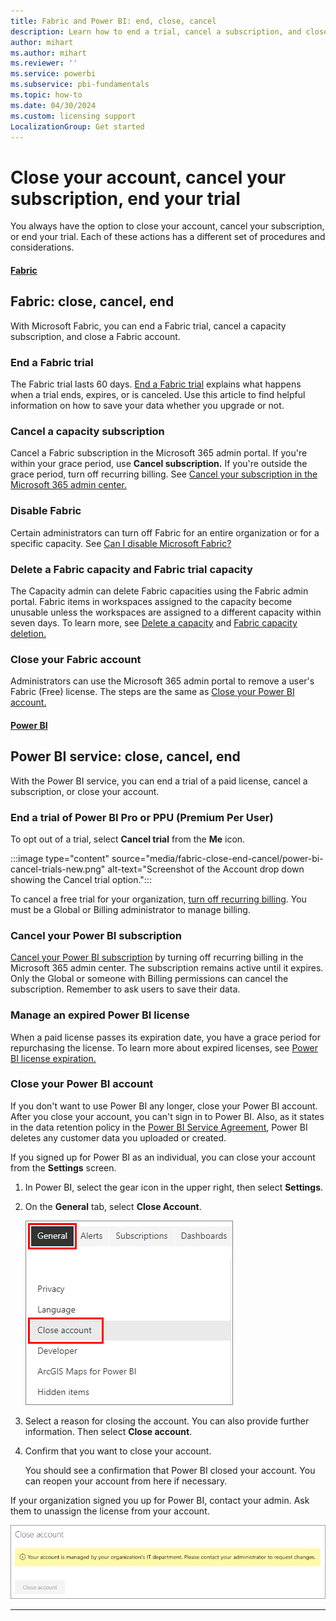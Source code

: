 ```yaml
---
title: Fabric and Power BI: end, close, cancel
description: Learn how to end a trial, cancel a subscription, and close an account in Fabric and Power BI. 
author: mihart
ms.author: mihart
ms.reviewer: ''
ms.service: powerbi
ms.subservice: pbi-fundamentals
ms.topic: how-to
ms.date: 04/30/2024
ms.custom: licensing support
LocalizationGroup: Get started
---
```


# Close your account, cancel your subscription, end your trial

You always have the option to close your account, cancel your subscription, or end your trial. Each of these actions has a different set of procedures and considerations. 

#### [Fabric](#tab/fabric)

## Fabric: close, cancel, end

With Microsoft Fabric, you can end a Fabric trial, cancel a capacity subscription, and close a Fabric account. 

### End a Fabric trial

The Fabric trial lasts 60 days. [End a Fabric trial](../get-started/fabric-trial.md#end-a-fabric-trial) explains what happens when a trial ends, expires, or is canceled. Use this article to find helpful information on how to save your data whether you upgrade or not.  

### Cancel a capacity subscription

Cancel a Fabric subscription in the Microsoft 365 admin portal. If you're within your grace period, use **Cancel subscription.** If you're outside the grace period, turn off recurring billing. See [Cancel your subscription in the Microsoft 365 admin center.](/microsoft-365/commerce/subscriptions/cancel-your-subscription)

### Disable Fabric

Certain administrators can turn off Fabric for an entire organization or for a specific capacity. See [Can I disable Microsoft Fabric?](../admin/fabric-switch.md#can-i-disable-microsoft-fabric)

### Delete a Fabric capacity and Fabric trial capacity

The Capacity admin can delete Fabric capacities using the Fabric admin portal. Fabric items in workspaces assigned to the capacity become unusable unless the workspaces are assigned to a different capacity within seven days. To learn more, see [Delete a capacity](../admin/capacity-settings.md#delete-a-capacity) and 
[Fabric capacity deletion.](../admin/service-admin-portal-capacity-settings.md#fabric-capacity-deletion)

### Close your Fabric account

Administrators can use the Microsoft 365 admin portal to remove a user's Fabric (Free) license. The steps are the same as [Close your Power BI account.](#close-your-power-bi-account)

#### [Power BI](#tab/powerbi)

## Power BI service: close, cancel, end

With the Power BI service, you can end a trial of a paid license, cancel a subscription, or close your account. 

### End a trial of Power BI Pro or PPU (Premium Per User)

To opt out of a trial, select **Cancel trial** from the **Me** icon.

:::image type="content" source="media/fabric-close-end-cancel/power-bi-cancel-trials-new.png" alt-text="Screenshot of the Account drop down showing the Cancel trial option.":::

To cancel a free trial for your organization, [turn off recurring billing](/microsoft-365/commerce/subscriptions/renew-your-subscription). You must be a Global or Billing administrator to manage billing. 

### Cancel your Power BI subscription

[Cancel your Power BI subscription](/microsoft-365/commerce/subscriptions/cancel-your-subscription) by turning off recurring billing in the Microsoft 365 admin center. The subscription remains active until it expires. Only the Global or someone with Billing permissions can cancel the subscription. Remember to ask users to save their data. 

### Manage an expired Power BI license

When a paid license passes its expiration date, you have a grace period for repurchasing the license. To learn more about expired licenses, see [Power BI license expiration.](/power-bi/enterprise/service-admin-licensing-organization#power-bi-license-expiration)

### Close your Power BI account

If you don't want to use Power BI any longer, close your Power BI account. After you close your account, you can't sign in to Power BI. Also, as it states in the data retention policy in the [Power BI Service Agreement](https://azure.microsoft.com/support/legal/subscription-agreement/), Power BI deletes any customer data you uploaded or created.

If you signed up for Power BI as an individual, you can close your account from the **Settings** screen.

1. In Power BI, select the gear icon in the upper right, then select **Settings**.

1. On the **General** tab, select **Close Account**.

    ![Screenshot showing the Power BI settings menu. General and the close account menu options are highlighted.](media/fabric-close-end-cancel/close-account-settings-2.png)

1. Select a reason for closing the account. You can also provide further information. Then select **Close account**.

1. Confirm that you want to close your account.

    You should see a confirmation that Power BI closed your account. You can reopen your account from here if necessary.

If your organization signed you up for Power BI, contact your admin. Ask them to unassign the license from your account.

![Screenshot of the close account message for Managed Users.](media/fabric-close-end-cancel/close-account-managed.png)

---
